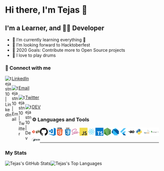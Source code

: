 # Hi there, I'm Tejas 👋

## I'm a Learner, and 👨‍💻 Developer

- 🌱 I’m currently learning everything 🤣
- 🤩 I’m looking forward to Hacktoberfest
- 🥅 2020 Goals: Contribute more to Open Source projects
- 🥁 I love to play drums

### 🤝 Connect with me

[<img align="left" alt="tejastn10 | LinkedIn" width="22px" src="https://cdn.jsdelivr.net/npm/simple-icons@v3/icons/linkedin.svg" /> LinkedIn ][linkedin]

[<img align="left" alt="tejastn10 | Email" width="22px" src="https://cdn.jsdelivr.net/npm/simple-icons@v3/icons/gmail.svg" /> Email][email]

[<img align="left" alt="tejastn10 | Twitter" width="22px" src="https://cdn.jsdelivr.net/npm/simple-icons@v3/icons/twitter.svg" /> Twitter][twitter]

[<img align="left" alt="tejastn10 | Dev" width="22px" src="https://img.icons8.com/windows/32/000000/dev.png"/> DEV][dev]

### ⚙️ Languages and Tools

<img align="left" alt="Git" width="26px" src="https://raw.githubusercontent.com/github/explore/80688e429a7d4ef2fca1e82350fe8e3517d3494d/topics/git/git.png" />

<img align="left" alt="GitHub" width="26px" src="https://raw.githubusercontent.com/github/explore/78df643247d429f6cc873026c0622819ad797942/topics/github/github.png" />

<img align="left" alt="Visual Studio Code" width="26px" src="https://raw.githubusercontent.com/github/explore/80688e429a7d4ef2fca1e82350fe8e3517d3494d/topics/visual-studio-code/visual-studio-code.png" />

<img align="left" alt="HTML5" width="26px" src="https://raw.githubusercontent.com/github/explore/80688e429a7d4ef2fca1e82350fe8e3517d3494d/topics/html/html.png" />

<img align="left" alt="CSS3" width="26px" src="https://raw.githubusercontent.com/github/explore/80688e429a7d4ef2fca1e82350fe8e3517d3494d/topics/css/css.png" />

<img align="left" alt="Sass" width="26px" src="https://raw.githubusercontent.com/github/explore/80688e429a7d4ef2fca1e82350fe8e3517d3494d/topics/sass/sass.png" />

<img align="left" alt="JavaScript" width="26px" src="https://raw.githubusercontent.com/github/explore/80688e429a7d4ef2fca1e82350fe8e3517d3494d/topics/javascript/javascript.png" />

<img align="left" alt="React" width="26px" src="https://raw.githubusercontent.com/github/explore/80688e429a7d4ef2fca1e82350fe8e3517d3494d/topics/react/react.png" />

<img align="left" alt="TypeScript" width="26px" src="https://raw.githubusercontent.com/github/explore/80688e429a7d4ef2fca1e82350fe8e3517d3494d/topics/typescript/typescript.png" />

<img align="left" alt="Node.js" width="26px" src="https://raw.githubusercontent.com/github/explore/80688e429a7d4ef2fca1e82350fe8e3517d3494d/topics/nodejs/nodejs.png" />

<img align="left" alt="Dart" width="26px" src="https://raw.githubusercontent.com/github/explore/80688e429a7d4ef2fca1e82350fe8e3517d3494d/topics/dart/dart.png" />

<img align="left" alt="Flutter" width="26px" src="https://raw.githubusercontent.com/github/explore/80688e429a7d4ef2fca1e82350fe8e3517d3494d/topics/flutter/flutter.png" />

<img align="left" alt="Go Lang" width="26px" src="https://raw.githubusercontent.com/github/explore/80688e429a7d4ef2fca1e82350fe8e3517d3494d/topics/go/go.png" />

<img align="left" alt="Python" width="26px" src="https://raw.githubusercontent.com/github/explore/80688e429a7d4ef2fca1e82350fe8e3517d3494d/topics/python/python.png" />

<img align="left" alt="MySQL" width="26px" src="https://raw.githubusercontent.com/github/explore/80688e429a7d4ef2fca1e82350fe8e3517d3494d/topics/mysql/mysql.png" />

<img align="left" alt="MongoDB" width="26px" src="https://raw.githubusercontent.com/github/explore/80688e429a7d4ef2fca1e82350fe8e3517d3494d/topics/mongodb/mongodb.png" />

<img align="left" alt="Bash" width="26px" src="https://raw.githubusercontent.com/github/explore/80688e429a7d4ef2fca1e82350fe8e3517d3494d/topics/bash/bash.png" />

<br />
<br />

***

### My Stats

<img align="left" alt="Tejas's GitHub Stats" src="https://github-readme-stats.vercel.app/api?username=tejastn10&show_icons=true&hide_border=true&theme=dark" />

<img alt="Tejas's Top Languages" src="https://github-readme-stats.vercel.app/api/top-langs/?username=tejastn10&hide_border=true&theme=dark" />

[twitter]: https://twitter.com/dashboardtn10
[linkedin]: https://linkedin.com/in/tejas-nikhar-0b7976188/
[email]: tejastn10@gmail.com
[dev]: https://dev.to/tejastn10
